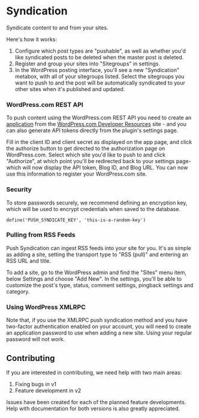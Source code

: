 # Syndication

Syndicate content to and from your sites.

Here's how it works:

1. Configure which post types are "pushable", as well as whether you'd like syndicated posts to be deleted when the master post is deleted.
2. Register and group your sites into "Sitegroups" in settings.
3. In the WordPress posting interface, you'll see a new "Syndication" metabox, with all of your sitegroups listed. Select the sitegroups you want to push to and the post will be automatically syndicated to your other sites when it's published and updated.

### WordPress.com REST API

To push content using the WordPress.com REST API you need to create an [application](https://developer.wordpress.com/apps/new/) from the [WordPress.com Developer Resources](https://developer.wordpress.com/) site - and you can also generate API tokens directly from the plugin's settings page.

Fill in the client ID and client secret as displayed on the app page, and click the authorize button to get directed to the authorization page on WordPress.com. Select which site you'd like to push to and click "Authorize", at which point you'll be redirected back to your settings page-which will now display the API token, Blog ID, and Blog URL. You can now use this information to register your WordPress.com site.

### Security

To store passwords securely, we recommend defining an encryption key, which will be used to encrypt credentials when saved to the database.

    define('PUSH_SYNDICATE_KEY', 'this-is-a-random-key')

### Pulling from RSS Feeds

Push Syndication can ingest RSS feeds into your site for you. It's as simple as adding a site, setting the transport type to "RSS (pull)" and entering an RSS URL and title.

To add a site, go to the WordPress admin and find the "Sites" menu item, below Settings and choose "Add New". In the settings, you'll be able to customize the post's type, status, comment settings, pingback settings and category.

### Using WordPress XMLRPC

Note that, if you use the XMLRPC push syndication method and you have two-factor authentication enabled on your account, you will need to create an application password to use when adding a new site. Using your regular password will not work.

## Contributing ##

If you are interested in contributing, we need help with two main areas:

1. Fixing bugs in v1
2. Feature development in v2

Issues have been created for each of the planned feature developments. Help with documentation for both versions is also greatly appreciated.